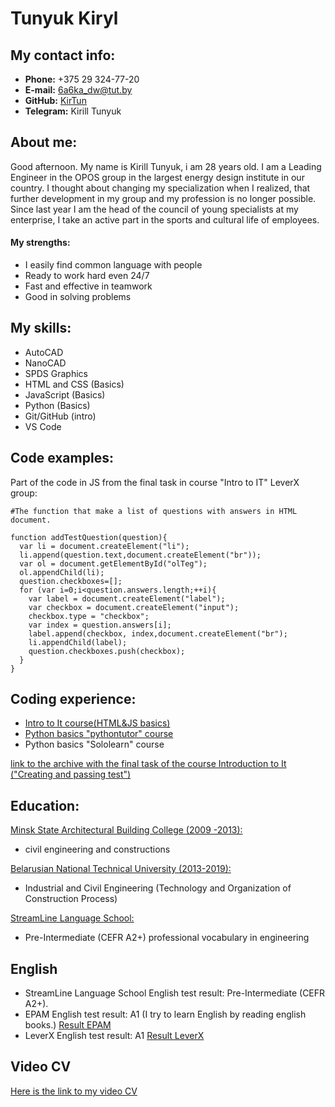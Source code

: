# Tunyuk Kiryl
## __My contact info:__
- **Phone:** +375 29 324-77-20
- **E-mail:** [6a6ka_dw@tut.by](mailto:6a6ka_dw@tut.by)
- **GitHub:** [KirTun](https://github.com/KirTun)
- **Telegram:** Kirill Tunyuk

## About me:
Good afternoon. My name is Kirill Tunyuk, i am 28 years old. I am a Leading Engineer in the OPOS group in the largest energy design institute in our country. I thought about changing my specialization when I realized, that further development in my group and my profession is no longer possible. Since last year I am the head of the council of young specialists at my enterprise, I take an active part in the sports and cultural life of employees.
#### My strengths:
- I easily find common language with people
- Ready to work hard even 24/7
- Fast and effective in teamwork
- Good in solving problems

## My skills:
- AutoCAD
- NanoCAD
- SPDS Graphics
- HTML and CSS (Basics)
- JavaScript (Basics)
- Python (Basics)
- Git/GitHub (intro)
- VS Code

## Code examples:
Part of the code in JS from the final task in course "Intro to IT" LeverX group:
```
#The function that make a list of questions with answers in HTML document.

function addTestQuestion(question){
  var li = document.createElement("li");
  li.append(question.text,document.createElement("br"));
  var ol = document.getElementById("olTeg");
  ol.appendChild(li);
  question.checkboxes=[];
  for (var i=0;i<question.answers.length;++i){
    var label = document.createElement("label");
    var checkbox = document.createElement("input");
    checkbox.type = "checkbox";
    var index = question.answers[i];
    label.append(checkbox, index,document.createElement("br");
    li.appendChild(label);
    question.checkboxes.push(checkbox);
  }
}
```

## Coding experience:
- [Intro to It course(HTML&JS basics)](https://www.introit.leverxpeople.by/)
- [Python basics "pythontutor" course](https://pythontutor.ru/)
- Python basics "Sololearn" course

[link to the archive with the final task of the course Introduction to It ("Creating and passing test")](https://drive.google.com/file/d/1FjONPpCBx_HspEz0ZKHJVN55pP72SYAm/view?usp=sharing)
## Education:
[Minsk State Architectural Building College (2009 -2013):](https://mgask.org/ru/)
- civil engineering and constructions

[Belarusian National Technical University (2013-2019):](https://bntu.by/)
- Industrial and Civil Engineering (Technology and Organization of Construction Process)

[StreamLine Language School:](https://str.by/)
- Pre-Intermediate (CEFR A2+) professional vocabulary in engineering


## English
- StreamLine Language School English test result: Pre-Intermediate (CEFR A2+).
- EPAM English test result: A1 (I try to learn English  by reading english books.)
 [Result EPAM](https://ibb.co/zRnbhDX)
- LeverX English test result: A1
 [Result LeverX](https://ibb.co/bW7zJbZ)

## Video CV
 [Here is the link to my video CV](https://youtu.be/4o48Y5AsMLw)